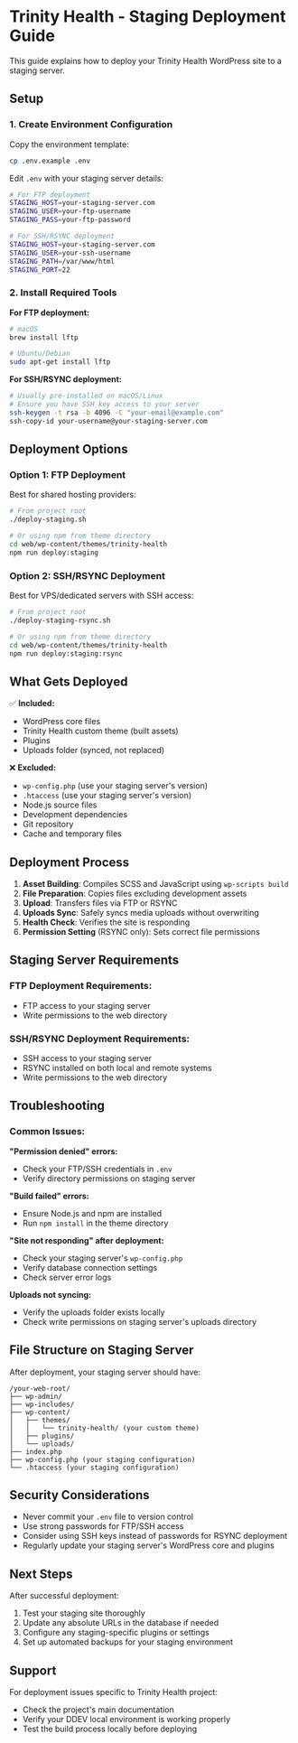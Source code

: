 # Trinity Health - Staging Deployment Guide

This guide explains how to deploy your Trinity Health WordPress site to a staging server.

## Setup

### 1. Create Environment Configuration

Copy the environment template:
```bash
cp .env.example .env
```

Edit `.env` with your staging server details:
```bash
# For FTP deployment
STAGING_HOST=your-staging-server.com
STAGING_USER=your-ftp-username
STAGING_PASS=your-ftp-password

# For SSH/RSYNC deployment
STAGING_HOST=your-staging-server.com
STAGING_USER=your-ssh-username
STAGING_PATH=/var/www/html
STAGING_PORT=22
```

### 2. Install Required Tools

**For FTP deployment:**
```bash
# macOS
brew install lftp

# Ubuntu/Debian
sudo apt-get install lftp
```

**For SSH/RSYNC deployment:**
```bash
# Usually pre-installed on macOS/Linux
# Ensure you have SSH key access to your server
ssh-keygen -t rsa -b 4096 -C "your-email@example.com"
ssh-copy-id your-username@your-staging-server.com
```

## Deployment Options

### Option 1: FTP Deployment
Best for shared hosting providers:

```bash
# From project root
./deploy-staging.sh

# Or using npm from theme directory
cd web/wp-content/themes/trinity-health
npm run deploy:staging
```

### Option 2: SSH/RSYNC Deployment
Best for VPS/dedicated servers with SSH access:

```bash
# From project root
./deploy-staging-rsync.sh

# Or using npm from theme directory
cd web/wp-content/themes/trinity-health
npm run deploy:staging:rsync
```

## What Gets Deployed

✅ **Included:**
- WordPress core files
- Trinity Health custom theme (built assets)
- Plugins
- Uploads folder (synced, not replaced)

❌ **Excluded:**
- `wp-config.php` (use your staging server's version)
- `.htaccess` (use your staging server's version)
- Node.js source files
- Development dependencies
- Git repository
- Cache and temporary files

## Deployment Process

1. **Asset Building**: Compiles SCSS and JavaScript using `wp-scripts build`
2. **File Preparation**: Copies files excluding development assets
3. **Upload**: Transfers files via FTP or RSYNC
4. **Uploads Sync**: Safely syncs media uploads without overwriting
5. **Health Check**: Verifies the site is responding
6. **Permission Setting** (RSYNC only): Sets correct file permissions

## Staging Server Requirements

### FTP Deployment Requirements:
- FTP access to your staging server
- Write permissions to the web directory

### SSH/RSYNC Deployment Requirements:
- SSH access to your staging server
- RSYNC installed on both local and remote systems
- Write permissions to the web directory

## Troubleshooting

### Common Issues:

**"Permission denied" errors:**
- Check your FTP/SSH credentials in `.env`
- Verify directory permissions on staging server

**"Build failed" errors:**
- Ensure Node.js and npm are installed
- Run `npm install` in the theme directory

**"Site not responding" after deployment:**
- Check your staging server's `wp-config.php`
- Verify database connection settings
- Check server error logs

**Uploads not syncing:**
- Verify the uploads folder exists locally
- Check write permissions on staging server's uploads directory

## File Structure on Staging Server

After deployment, your staging server should have:
```
/your-web-root/
├── wp-admin/
├── wp-includes/
├── wp-content/
│   ├── themes/
│   │   └── trinity-health/ (your custom theme)
│   ├── plugins/
│   └── uploads/
├── index.php
├── wp-config.php (your staging configuration)
└── .htaccess (your staging configuration)
```

## Security Considerations

- Never commit your `.env` file to version control
- Use strong passwords for FTP/SSH access
- Consider using SSH keys instead of passwords for RSYNC deployment
- Regularly update your staging server's WordPress core and plugins

## Next Steps

After successful deployment:
1. Test your staging site thoroughly
2. Update any absolute URLs in the database if needed
3. Configure any staging-specific plugins or settings
4. Set up automated backups for your staging environment

## Support

For deployment issues specific to Trinity Health project:
- Check the project's main documentation
- Verify your DDEV local environment is working properly
- Test the build process locally before deploying